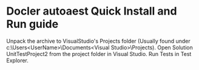 # Docler autoaest Quick Install and Run guide

Unpack the archive to VisualStudio's Projects folder (Usually found under c:\Users\<UserName>\Documents\<Visual Studio>\Projects\).
Open Solution UnitTestProject2 from the project folder in Visual Studio.
Run Tests in Test Explorer.
